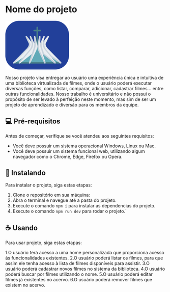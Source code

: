 # Nome do projeto

<img src="img/logotipo.png" alt="Exemplo imagem" width="200">


Nosso projeto visa entregar ao usuário uma experiência única e intuitiva de uma biblioteca virtualizada de filmes, onde o usuário poderá executar diversas funções, como listar, comparar, adicionar, cadastrar filmes... entre outras funcionalidades.
Nosso trabalho é universitário e não possui o propósito de ser levado à perfeição neste momento, mas sim de ser um projeto de aprendizado e diversão para os membros da equipe.


## 💻 Pré-requisitos

Antes de começar, verifique se você atendeu aos seguintes requisitos:

- Você deve possuir um sistema operacional Windows, Linux ou Mac.
- Você deve possuir um sistema funcional web, utilizando algum navegador como o Chrome, Edge, Firefox ou Opera.

## 🚀 Instalando <Biblioteca Virtual>

Para instalar o projeto, siga estas etapas:

1. Clone o repositório em sua máquina:
2. Abra o terminal e navegue até a pasta do projeto.
3. Execute o comando `npm i` para instalar as dependencias do projeto.
4. Execute o comando `npm run dev` para rodar o projeto.`

## ☕ Usando <RPG Texual>

Para usar projeto, siga estas etapas:

1.O usuário terá acesso a uma home personalizada que proporciona acesso às funcionalidades existentes.
2.O usuário poderá listar os filmes, para que assim ele tenha acesso à lista de filmes disponíveis para assistir.
3.O usuário poderá cadastrar novos filmes no sistema da biblioteca.
4.O usuário poderá buscar por filmes utilizando o nome.
5.O usuário poderá editar filmes já existentes no acervo.
6.O usuário poderá remover filmes que existem no acervo.



